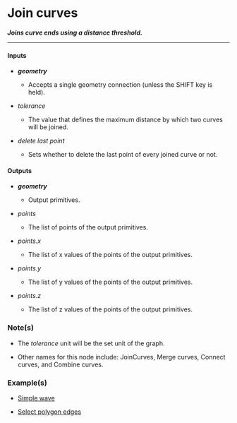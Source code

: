 # Join curves

**_Joins curve ends using a distance threshold._**

---


#### Inputs

* **_geometry_**

  * Accepts a single geometry connection (unless the SHIFT key is held).

* _tolerance_

  * The value that defines the maximum distance by which two curves will be joined.

* _delete last point_

  * Sets whether to delete the last point of every joined curve or not.


#### Outputs

* **_geometry_**

  * Output primitives.

* _points_

  * The list of points of the output primitives.

* _points.x_

  * The list of x values of the points of the output primitives.

* _points.y_

  * The list of y values of the points of the output primitives.

* _points.z_

  * The list of z values of the points of the output primitives.


### Note(s)

* The _tolerance_ unit will be the set unit of the graph.

* Other names for this node include: JoinCurves, Merge curves, Connect curves, and Combine curves.


### Example(s)

* <a href="https://creator.trimble.com/graph?assetURI=whp:00d521e3-ed64-42c9-aaec-f22a9c91b8a6&version=latest" target="_blank">Simple wave</a>

* <a href="https://creator.trimble.com/graph?layout=right&assetURI=whp:cb18b98f-ec31-4a50-ac7a-8dc740da92f3&version=latest" target="_blank">Select polygon edges</a>
